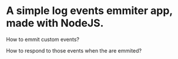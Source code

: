 # A simple log events emmiter app, made with NodeJS.

How to emmit custom events?

How to respond to those events when the are emmited?
